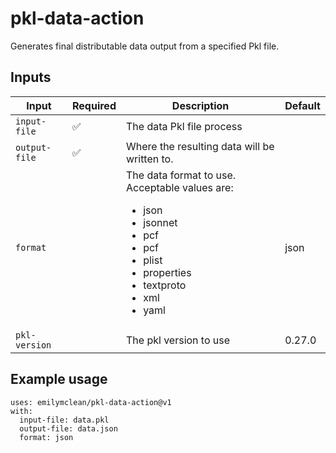 # pkl-data-action
Generates final distributable data output from a specified Pkl file.

## Inputs

| Input              	| Required 	| Description                                                                                                       	| Default  	|
|--------------------	|----------	|-------------------------------------------------------------------------------------------------------------------	|----------	|
| `input-file`       	| ✅        	| The data Pkl file process                                                                                           |          	|
| `output-file` 	    | ✅       	| Where the resulting data will be written to.                                                        	              |    	|
| `format`     	      |          	| The data format to use. Acceptable values are: <ul><li>json</li><li>jsonnet</li><li>pcf</li><li>pcf</li><li>plist</li><li>properties</li><li>textproto</li><li>xml</li><li>yaml</li></ul> | json 	|
| `pkl-version`      	|          	| The pkl version to use       	                                                                                      | 0.27.0    |

## Example usage
```
uses: emilymclean/pkl-data-action@v1
with:
  input-file: data.pkl
  output-file: data.json
  format: json
```
